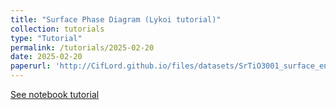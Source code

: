 ```yaml
---
title: "Surface Phase Diagram (Lykoi tutorial)"
collection: tutorials
type: "Tutorial"
permalink: /tutorials/2025-02-20
date: 2025-02-20
paperurl: 'http://CifLord.github.io/files/datasets/SrTiO3001_surface_energy.csv'
---
```


[See notebook tutorial](http://CifLord.github.io/files/notebooks/surface_phase_diagram.html)
